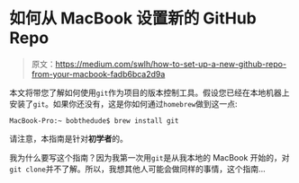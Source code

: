 # 如何从 MacBook 设置新的 GitHub Repo

> 原文：<https://medium.com/swlh/how-to-set-up-a-new-github-repo-from-your-macbook-fadb6bca2d9a>

本文将带您了解如何使用`git`作为项目的版本控制工具。假设您已经在本地机器上安装了`git`。如果你还没有，这是你如何通过`homebrew`做到这一点:

`MacBook-Pro:~ bobthedude$ brew install git`

请注意，本指南是针对**初学者**的。

我为什么要写这个指南？因为我第一次用`git`是从我本地的 MacBook 开始的，对`git clone`并不了解。所以，我想其他人可能会做同样的事情，这个指南…